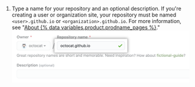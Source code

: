 1. Type a name for your repository and an optional description. If you're creating a user or organization site, your repository must be named `<user>.github.io` or `<organization>.github.io`. For more information, see "[About {% data variables.product.prodname_pages %}](/articles/about-github-pages#types-of-github-pages-sites)." ![Create repository field](/assets/images/help/pages/create-repository-name-pages.png)
